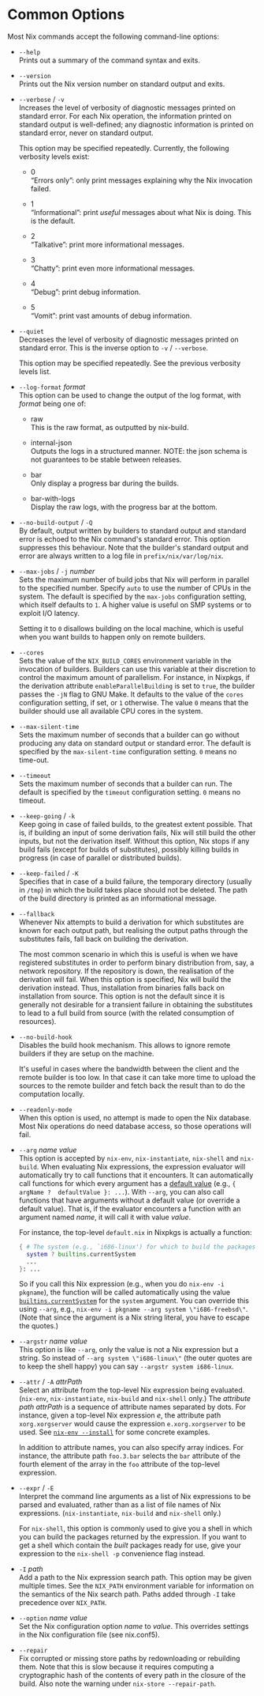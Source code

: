# Common Options

Most Nix commands accept the following command-line options:

  - `--help`  
    Prints out a summary of the command syntax and exits.

  - `--version`  
    Prints out the Nix version number on standard output and exits.

  - `--verbose` / `-v`  
    Increases the level of verbosity of diagnostic messages printed on
    standard error. For each Nix operation, the information printed on
    standard output is well-defined; any diagnostic information is
    printed on standard error, never on standard output.
    
    This option may be specified repeatedly. Currently, the following
    verbosity levels exist:
    
      - 0  
        “Errors only”: only print messages explaining why the Nix
        invocation failed.
    
      - 1  
        “Informational”: print *useful* messages about what Nix is
        doing. This is the default.
    
      - 2  
        “Talkative”: print more informational messages.
    
      - 3  
        “Chatty”: print even more informational messages.
    
      - 4  
        “Debug”: print debug information.
    
      - 5  
        “Vomit”: print vast amounts of debug information.

  - `--quiet`  
    Decreases the level of verbosity of diagnostic messages printed on
    standard error. This is the inverse option to `-v` / `--verbose`.
    
    This option may be specified repeatedly. See the previous verbosity
    levels list.

  - `--log-format` *format*  
    This option can be used to change the output of the log format, with
    *format* being one of:
    
      - raw  
        This is the raw format, as outputted by nix-build.
    
      - internal-json  
        Outputs the logs in a structured manner. NOTE: the json schema
        is not guarantees to be stable between releases.
    
      - bar  
        Only display a progress bar during the builds.
    
      - bar-with-logs  
        Display the raw logs, with the progress bar at the bottom.

  - `--no-build-output` / `-Q`  
    By default, output written by builders to standard output and
    standard error is echoed to the Nix command's standard error. This
    option suppresses this behaviour. Note that the builder's standard
    output and error are always written to a log file in
    `prefix/nix/var/log/nix`.

  - `--max-jobs` / `-j` *number*  
    Sets the maximum number of build jobs that Nix will perform in
    parallel to the specified number. Specify `auto` to use the number
    of CPUs in the system. The default is specified by the `max-jobs`
    configuration setting, which itself defaults to `1`. A higher
    value is useful on SMP systems or to exploit I/O latency.
    
    Setting it to `0` disallows building on the local machine, which is
    useful when you want builds to happen only on remote builders.

  - `--cores`  
    Sets the value of the `NIX_BUILD_CORES` environment variable in
    the invocation of builders. Builders can use this variable at
    their discretion to control the maximum amount of parallelism. For
    instance, in Nixpkgs, if the derivation attribute
    `enableParallelBuilding` is set to `true`, the builder passes the
    `-jN` flag to GNU Make. It defaults to the value of the `cores`
    configuration setting, if set, or `1` otherwise. The value `0`
    means that the builder should use all available CPU cores in the
    system.

  - `--max-silent-time`  
    Sets the maximum number of seconds that a builder can go without
    producing any data on standard output or standard error. The
    default is specified by the `max-silent-time` configuration
    setting. `0` means no time-out.

  - `--timeout`  
    Sets the maximum number of seconds that a builder can run. The
    default is specified by the `timeout` configuration setting. `0`
    means no timeout.

  - `--keep-going` / `-k`  
    Keep going in case of failed builds, to the greatest extent
    possible. That is, if building an input of some derivation fails,
    Nix will still build the other inputs, but not the derivation
    itself. Without this option, Nix stops if any build fails (except
    for builds of substitutes), possibly killing builds in progress (in
    case of parallel or distributed builds).

  - `--keep-failed` / `-K`  
    Specifies that in case of a build failure, the temporary directory
    (usually in `/tmp`) in which the build takes place should not be
    deleted. The path of the build directory is printed as an
    informational message.

  - `--fallback`  
    Whenever Nix attempts to build a derivation for which substitutes
    are known for each output path, but realising the output paths
    through the substitutes fails, fall back on building the derivation.
    
    The most common scenario in which this is useful is when we have
    registered substitutes in order to perform binary distribution from,
    say, a network repository. If the repository is down, the
    realisation of the derivation will fail. When this option is
    specified, Nix will build the derivation instead. Thus, installation
    from binaries falls back on installation from source. This option is
    not the default since it is generally not desirable for a transient
    failure in obtaining the substitutes to lead to a full build from
    source (with the related consumption of resources).

  - `--no-build-hook`  
    Disables the build hook mechanism. This allows to ignore remote
    builders if they are setup on the machine.
    
    It's useful in cases where the bandwidth between the client and the
    remote builder is too low. In that case it can take more time to
    upload the sources to the remote builder and fetch back the result
    than to do the computation locally.

  - `--readonly-mode`  
    When this option is used, no attempt is made to open the Nix
    database. Most Nix operations do need database access, so those
    operations will fail.

  - `--arg` *name* *value*  
    This option is accepted by `nix-env`, `nix-instantiate`,
    `nix-shell` and `nix-build`. When evaluating Nix expressions, the
    expression evaluator will automatically try to call functions that
    it encounters. It can automatically call functions for which every
    argument has a [default
    value](../expressions/language-constructs.md#functions) (e.g.,
    `{ argName ?  defaultValue }: ...`). With `--arg`, you can also
    call functions that have arguments without a default value (or
    override a default value). That is, if the evaluator encounters a
    function with an argument named *name*, it will call it with value
    *value*.
    
    For instance, the top-level `default.nix` in Nixpkgs is actually a
    function:

    ```nix
    { # The system (e.g., `i686-linux') for which to build the packages.
      system ? builtins.currentSystem
      ...
    }: ...
    ```
    
    So if you call this Nix expression (e.g., when you do `nix-env -i
    pkgname`), the function will be called automatically using the
    value [`builtins.currentSystem`](../expressions/builtins.md) for
    the `system` argument. You can override this using `--arg`, e.g.,
    `nix-env -i pkgname --arg system \"i686-freebsd\"`. (Note that
    since the argument is a Nix string literal, you have to escape the
    quotes.)

  - `--argstr` *name* *value*  
    This option is like `--arg`, only the value is not a Nix
    expression but a string. So instead of `--arg system
    \"i686-linux\"` (the outer quotes are to keep the shell happy) you
    can say `--argstr system i686-linux`.

  - `--attr` / `-A` *attrPath*  
    Select an attribute from the top-level Nix expression being
    evaluated. (`nix-env`, `nix-instantiate`, `nix-build` and
    `nix-shell` only.) The *attribute path* *attrPath* is a sequence
    of attribute names separated by dots. For instance, given a
    top-level Nix expression *e*, the attribute path `xorg.xorgserver`
    would cause the expression `e.xorg.xorgserver` to be used. See
    [`nix-env --install`](nix-env.md#operation---install) for some
    concrete examples.
    
    In addition to attribute names, you can also specify array indices.
    For instance, the attribute path `foo.3.bar` selects the `bar`
    attribute of the fourth element of the array in the `foo` attribute
    of the top-level expression.

  - `--expr` / `-E`  
    Interpret the command line arguments as a list of Nix expressions to
    be parsed and evaluated, rather than as a list of file names of Nix
    expressions. (`nix-instantiate`, `nix-build` and `nix-shell` only.)
    
    For `nix-shell`, this option is commonly used to give you a shell in
    which you can build the packages returned by the expression. If you
    want to get a shell which contain the *built* packages ready for
    use, give your expression to the `nix-shell -p` convenience flag
    instead.

  - `-I` *path*  
    Add a path to the Nix expression search path. This option may be
    given multiple times. See the `NIX_PATH` environment variable for
    information on the semantics of the Nix search path. Paths added
    through `-I` take precedence over `NIX_PATH`.

  - `--option` *name* *value*  
    Set the Nix configuration option *name* to *value*. This overrides
    settings in the Nix configuration file (see nix.conf5).

  - `--repair`  
    Fix corrupted or missing store paths by redownloading or rebuilding
    them. Note that this is slow because it requires computing a
    cryptographic hash of the contents of every path in the closure of
    the build. Also note the warning under `nix-store --repair-path`.
